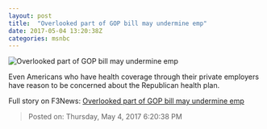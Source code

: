 ```yaml
---
layout: post
title:  "Overlooked part of GOP bill may undermine emp"
date: 2017-05-04 13:20:38Z
categories: msnbc
---
```


![Overlooked part of GOP bill may undermine emp](http://www.msnbc.com/sites/msnbc/files/styles/ratio--1_91-1--1200x630/public/gettyimages-462802366_0.jpg?itok=HfxEe4zU)

Even Americans who have health coverage through their private employers have reason to be concerned about the Republican health plan.


Full story on F3News: [Overlooked part of GOP bill may undermine emp](http://www.f3nws.com/n/aVufSE)

> Posted on: Thursday, May 4, 2017 6:20:38 PM
